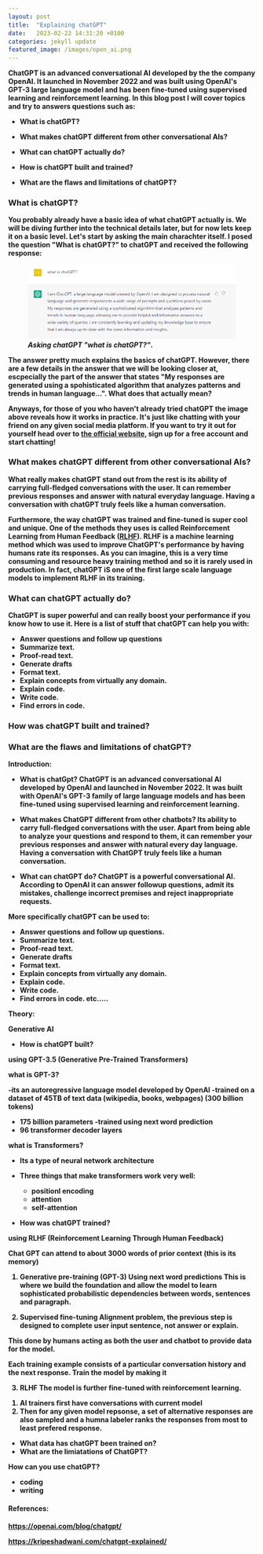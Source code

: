 ```yaml
---
layout: post
title:  "Explaining chatGPT"
date:   2023-02-22 14:31:20 +0100
categories: jekyll update
featured_image: /images/open_ai.png
---
```


<b/>

ChatGPT is an advanced conversational AI developed by the the company OpenAI. It launched in November 2022 and was built using
OpenAI's GPT-3 large language model and has been fine-tuned using supervised learning and reinforcement learning. In this blog post I will cover topics and try to answers questions such as:

- What is chatGPT?

- What makes chatGPT different from other conversational AIs?

- What can chatGPT actually do?

- How is chatGPT built and trained?

- What are the flaws and limitations of chatGPT? 


### What is chatGPT?
You probably already have a basic idea of what chatGPT actually is. We will be diving further into the technical details later, but for now lets keep it on a basic level.
Let's start by asking the main charachter itself. I posed the question "What is chatGPT?" to chatGPT and received the following response:
<figure>
    <img src="/assets/images/what_is_chatgpt.png" alt="A kitten">
    <figcaption><em>Asking chatGPT "what is chatGPT?"</em>.</figcaption>
</figure>  
The answer pretty much explains the basics of chatGPT. However, there are a few details in the answer that we will be looking closer at, escpecially
the part of the answer that states "My responses are generated using a spohisticated algorithm that analyzes patterns and trends in human language...".
What does that actually mean?

Anyways, for those of you who haven't already tried chatGPT the image above reveals how it works in practice. It's just like chatting with your friend on
any given social media platform. If you want to try it out for yourself head over to <a href="https://chat.openai.com/chat">the official website</a>, sign up for 
a free account and start chatting!

### What makes chatGPT different from other conversational AIs?
What really makes chatGPT stand out from the rest is its ability of carrying full-fledged conversations with the user. It can remember previous responses
and answer with natural everyday language. Having a conversation with chatGPT truly feels like a human conversation.

Furthermore, the way chatGPT was trained and fine-tuned is super cool and unique. One of the methods they uses is called Reinforcement Learning from Human Feedback (<a href="https://huggingface.co/blog/rlhf">RLHF</a>).
RLHF is a machine learning method which was used to improve ChatGPT's performance by having humans rate its responses. As you can imagine, this is a very time consuming and resource heavy training method
and so it is rarely used in production. In fact, chatGPT iS one of the first large scale language models to implement RLHF in its training.


### What can chatGPT actually do?
ChatGPT is super powerful and can really boost your performance if you know how to use it. Here is a list of stuff that chatGPT can help you with:
- Answer questions and follow up questions
- Summarize text.
- Proof-read text.
- Generate drafts
- Format text.
- Explain concepts from virtually any domain.
- Explain code.
- Write code.
- Find errors in code.

### How was chatGPT built and trained?

### What are the flaws and limitations of chatGPT?








Introduction:
- What is chatGpt?
ChatGPT is an advanced conversational AI developed by OpenAI and launched in November 2022. It was built with OpenAI's GPT-3 family
of large language models and has been fine-tuned using supervised learning and reinforcement learning.

- What makes ChatGPT different from other chatbots?
Its ability to carry full-fledged conversations with the user. Apart from being able to analyze your questions and respond to them, it can
remember your previous responses and answer with natural every day language. Having a conversation with ChatGPT truly feels like a human conversation.


- What can chatGPT do?
ChatGPT is a powerful conversational AI. According to OpenAI it can answer followup questions, admit its mistakes, challenge incorrect premises and reject inappropriate requests.

More specifically chatGPT can be used to:

- Answer questions and follow up questions.
- Summarize text.
- Proof-read text.
- Generate drafts
- Format text.
- Explain concepts from virtually any domain.
- Explain code.
- Write code.
- Find errors in code.
 etc.....


Theory:

Generative AI

- How is chatGPT built?

using GPT-3.5 (Generative Pre-Trained Transformers)

what is GPT-3?

-its an autoregressive language model developed by OpenAI
-trained on a dataset of 45TB of text data (wikipedia, books, webpages) (300 billion tokens)
- 175 billion parameters
-trained using next word prediction
- 96 transformer decoder layers




what is Transformers?
- Its a type of neural network architecture
- Three things that make transformers work very well:
  - positionl encoding
  - attention
  - self-attention



- How was chatGPT trained?

using RLHF (Reinforcement Learning Through Human Feedback)

Chat GPT can attend to about 3000 words of prior context (this is its memory)

1) Generative pre-training (GPT-3)
Using next word predictions
This is where we build the foundation and allow the model to learn sophisticated probabilistic dependencies between words, sentences and paragraph.

2) Supervised fine-tuning
Alignment problem, the previous step is designed to complete user input sentence, not answer or explain.

This done by humans acting as both the user and chatbot to provide data for the model.

Each training example consists of a particular conversation history and the next response.
Train the model by making it 


3) RLHF
The model is further fine-tuned with reinforcement learning.

1. AI trainers first have conversations with current model
2. Then for any given model repsonse, a set of alternative responses are also sampled and a humna labeler ranks the responses
from most to least prefered response.




- What data has chatGPT been trained on?
- What are the limiatations of ChatGPT?


How can you use chatGPT?
- coding
- writing



#### References:

<a href="https://openai.com/blog/chatgpt/">https://openai.com/blog/chatgpt/</a>


<a href="https://kripeshadwani.com/chatgpt-explained/">https://kripeshadwani.com/chatgpt-explained/</a>
